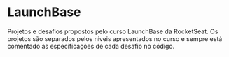 # LaunchBase

Projetos e desafios propostos pelo curso LaunchBase da RocketSeat.
Os projetos são separados pelos niveis apresentados no curso e sempre está comentado as especificações de cada desafio no código.
